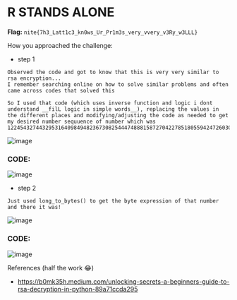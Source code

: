 # R STANDS ALONE

**Flag:** `nite{7h3_Latt1c3_kn0ws_Ur_Pr1m3s_very_vvery_v3Ry_w3LLL}`

How you approached the challenge:

- step 1

```
Observed the code and got to know that this is very very similar to rsa encryption...
I remember searching online on how to solve similar problems and often came across codes that solved this

So I used that code (which uses inverse function and logic i dont understand __filL logic in simple words__), replacing the values in the different places and modifying/adjusting the code as needed to get my desired number sequuence of number which was 1224543274432953164098494823673082544474888158727042278518055942472603042171050926269717319080882631327061394998314354487201417153661
```
![image](https://github.com/user-attachments/assets/c0fe44c8-d7b3-4311-a7da-e176b39359c1)

### CODE:
![image](https://github.com/user-attachments/assets/96e57afe-f543-4d6f-9139-4752a1467c35)





- step 2

```
Just used long_to_bytes() to get the byte expression of that number and there it was!
```
![image](https://github.com/user-attachments/assets/dad4a318-ca34-4239-9b2a-d92338876888)

### CODE:
![image](https://github.com/user-attachments/assets/39dc460e-cd74-4e7c-9c26-2b06a4ffeeaa)





References (half the work 😂)

- https://b0mk35h.medium.com/unlocking-secrets-a-beginners-guide-to-rsa-decryption-in-python-89a71ccda295
